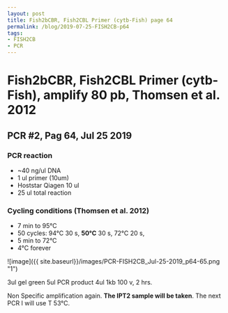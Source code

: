 ```yaml
---
layout: post
title: Fish2bCBR, Fish2CBL Primer (cytb-Fish) page 64
permalink: /blog/2019-07-25-FISH2CB-p64
tags:
- FISH2CB
- PCR
---
```


Fish2bCBR, Fish2CBL Primer (cytb-Fish), amplify **80 pb**, Thomsen et al. 2012
==============================================================================

**PCR \#2, Pag 64, Jul 25 2019**
--------------------------------

### **PCR reaction**

-   ~40 ng/ul DNA
-   1 ul primer (10um)
-   Hoststar Qiagen 10 ul
-   25 ul total reaction

### **Cycling conditions (Thomsen et al. 2012)**

-   7 min to 95°C
-   50 cycles: 94°C 30 s, **50°C** 30 s, 72°C 20 s,
-   5 min to 72°C
-   4°C forever

![image]({{ site.baseurl}}/images/PCR-FISH2CB_Jul-25-2019_p64-65.png "1")

3ul gel green 5ul PCR product 4ul 1kb 100 v, 2 hrs.

Non Specific amplification again. **The IPT2 sample will be taken**. The
next PCR I will use T 53°C.

